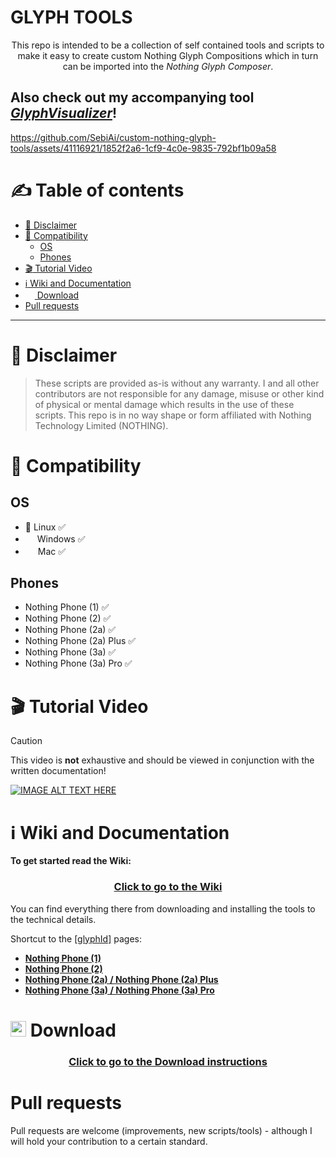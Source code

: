 # GLYPH TOOLS

<p align="center">
This repo is intended to be a collection of self contained tools and scripts to make it easy to create custom Nothing Glyph Compositions which in turn can be imported into the <i>Nothing Glyph Composer</i>.
</p>

## Also check out my accompanying tool [*GlyphVisualizer*](https://github.com/SebiAi/GlyphVisualizer)!

https://github.com/SebiAi/custom-nothing-glyph-tools/assets/41116921/1852f2a6-1cf9-4c0e-9835-792bf1b09a58


# :writing_hand: Table of contents

<!-- TOC Generator settings -->
<!-- Preset: GitHub -->
<!-- indent characters: '-*+' -->
<!-- generate anchors: True -->
<!-- anchors prefix: 'heading-' -->
<!-- concat spaces: True -->
<!-- comment style: HTML -->
<!-- indent spaces: 3 -->
<!-- algorithm used to generate anchors: DEFAULT -->
<!-- Max indent level: 3 -->
<!-- trim toc indent: True -->
<!-- oneshot: False -->
<!-- TOC start (generated with https://github.com/derlin/bitdowntoc) -->

- [:pushpin: Disclaimer](#heading-pushpin-disclaimer)
- [:construction: Compatibility](#heading-construction-compatibility)
   * [OS](#heading-os)
   * [Phones](#heading-phones)
- [:clapper: Tutorial Video](#heading-clapper-tutorial-video)
- [:information_source: Wiki and Documentation](#heading-information_source-wiki-and-documentation)
- [<img src="https://raw.githubusercontent.com/PapirusDevelopmentTeam/papirus-icon-theme/ba580dbaa6b67003e0afe70d3e973b7d9a0b0797/Papirus/64x64/apps/downloader-arrow.svg" height="15"> Download](#heading-download)
- [Pull requests](#heading-pull-requests)

<!-- TOC end -->

***

<!-- TOC --><a name="heading-pushpin-disclaimer"></a>
# :pushpin: Disclaimer
> These scripts are provided as-is without any warranty. I and all other contributors are not responsible for any damage, misuse or other kind of physical or mental damage which results in the use of these scripts.
This repo is in no way shape or form affiliated with Nothing Technology Limited (NOTHING).


<!-- TOC --><a name="heading-construction-compatibility"></a>
# :construction: Compatibility
<!-- TOC --><a name="heading-os"></a>
## OS
* :penguin: Linux :white_check_mark:
* <img src="https://www.vectorlogo.zone/logos/microsoft/microsoft-icon.svg" height="15"/> Windows :white_check_mark:
* <img src="https://www.vectorlogo.zone/logos/apple/apple-tile.svg" height="16"/> Mac :white_check_mark:

<!-- TOC --><a name="heading-phones"></a>
## Phones
* Nothing Phone (1) :white_check_mark:
* Nothing Phone (2) :white_check_mark:
* Nothing Phone (2a) :white_check_mark:
* Nothing Phone (2a) Plus :white_check_mark:
* Nothing Phone (3a) :white_check_mark:
* Nothing Phone (3a) Pro :white_check_mark:

<!-- TOC --><a name="heading-clapper-tutorial-video"></a>
# :clapper: Tutorial Video
> [!CAUTION]
> This video is **not** exhaustive and should be viewed in conjunction with the written documentation!

[![IMAGE ALT TEXT HERE](https://img.youtube.com/vi/qiRRCtLxHqI/0.jpg)](https://www.youtube.com/watch?v=qiRRCtLxHqI)

<!-- TOC --><a name="heading-information_source-wiki-and-documentation"></a>
# :information_source: Wiki and Documentation
**To get started read the Wiki:**
<div align="center"><h3><a href="docs/README.md">Click to go to the Wiki</a></h3></div>

You can find everything there from downloading and installing the tools to the technical details.

Shortcut to the [\[glyphId\]](./docs/1_Terminology.md#glyphid) pages:
* [**Nothing Phone (1)**](./docs/4_First%20Composition/1a_glyphId%20Nothing%20Phone%20(1).md)
* [**Nothing Phone (2)**](./docs/4_First%20Composition/1b_glyphId%20Nothing%20Phone%20(2).md)
* [**Nothing Phone (2a) / Nothing Phone (2a) Plus**](./docs/4_First%20Composition/1c_glyphId%20Nothing%20Phone%20(2a).md)
* [**Nothing Phone (3a) / Nothing Phone (3a) Pro**](./docs/4_First%20Composition/1d_glyphId%20Nothing%20Phone%20(3a).md)


<!-- TOC --><a name="heading-download"></a>
# <img src="https://raw.githubusercontent.com/PapirusDevelopmentTeam/papirus-icon-theme/ba580dbaa6b67003e0afe70d3e973b7d9a0b0797/Papirus/64x64/apps/downloader-arrow.svg" height="25"> Download
<div align="center"><h3><a href="docs/2_Downloading%20Glyph%20Tools.md">Click to go to the Download instructions</a></h3></div>


<!-- TOC --><a name="heading-pull-requests"></a>
# Pull requests
Pull requests are welcome (improvements, new scripts/tools) - although I will hold your contribution to a certain standard.